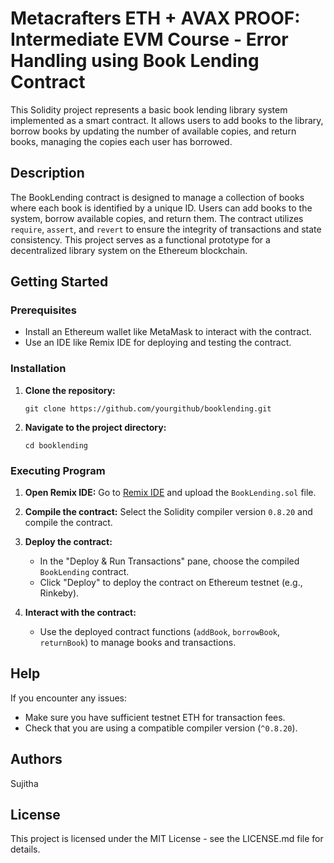 # Metacrafters ETH + AVAX PROOF: Intermediate EVM Course - Error Handling using Book Lending Contract

This Solidity project represents a basic book lending library system implemented as a smart contract. It allows users to add books to the library, borrow books by updating the number of available copies, and return books, managing the copies each user has borrowed.

## Description

The BookLending contract is designed to manage a collection of books where each book is identified by a unique ID. Users can add books to the system, borrow available copies, and return them. The contract utilizes `require`, `assert`, and `revert` to ensure the integrity of transactions and state consistency. This project serves as a functional prototype for a decentralized library system on the Ethereum blockchain.

## Getting Started

### Prerequisites

- Install an Ethereum wallet like MetaMask to interact with the contract.
- Use an IDE like Remix IDE for deploying and testing the contract.

### Installation

1. **Clone the repository:**
   ```
   git clone https://github.com/yourgithub/booklending.git
   ```
2. **Navigate to the project directory:**
   ```
   cd booklending
   ```

### Executing Program

1. **Open Remix IDE:**
   Go to [Remix IDE](https://remix.ethereum.org/) and upload the `BookLending.sol` file.

2. **Compile the contract:**
   Select the Solidity compiler version `0.8.20` and compile the contract.

3. **Deploy the contract:**
   - In the "Deploy & Run Transactions" pane, choose the compiled `BookLending` contract.
   - Click "Deploy" to deploy the contract on Ethereum testnet (e.g., Rinkeby).

4. **Interact with the contract:**
   - Use the deployed contract functions (`addBook`, `borrowBook`, `returnBook`) to manage books and transactions.

## Help

If you encounter any issues:
- Make sure you have sufficient testnet ETH for transaction fees.
- Check that you are using a compatible compiler version (`^0.8.20`).

## Authors

Sujitha

## License

This project is licensed under the MIT License - see the LICENSE.md file for details.
